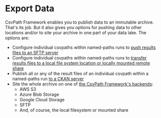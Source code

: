 # Export Data

CsvPath Framework enables you to publish data to an immutable archive. That's its job. But it also gives you options for pushing data to other locations and/or to site your archive in one part of your data lake. The options are:&#x20;

* Configure individual csvpaths within named-paths runs to [push results files to an SFTP server](../../../how-tos/sending-results-by-sftp.md)
* Configure individual csvpaths within named-paths runs to [transfer results files to a local file system location or locally mounted remote share](../../../how-tos/transfer-a-file-out-of-csvpath.md)
* Publish all or any of the result files of an individual csvpath within a named-paths run [to a CKAN server](../../../how-tos/sending-results-to-ckan.md)
* Site the whole archive on one of [the CsvPath Framework's backends](../../../how-tos/storage-backend-how-tos/):&#x20;
  * AWS S3
  * Azure Blob Storage
  * Google Cloud Storage
  * SFTP
  * And, of course, the local filesystem or mounted share
